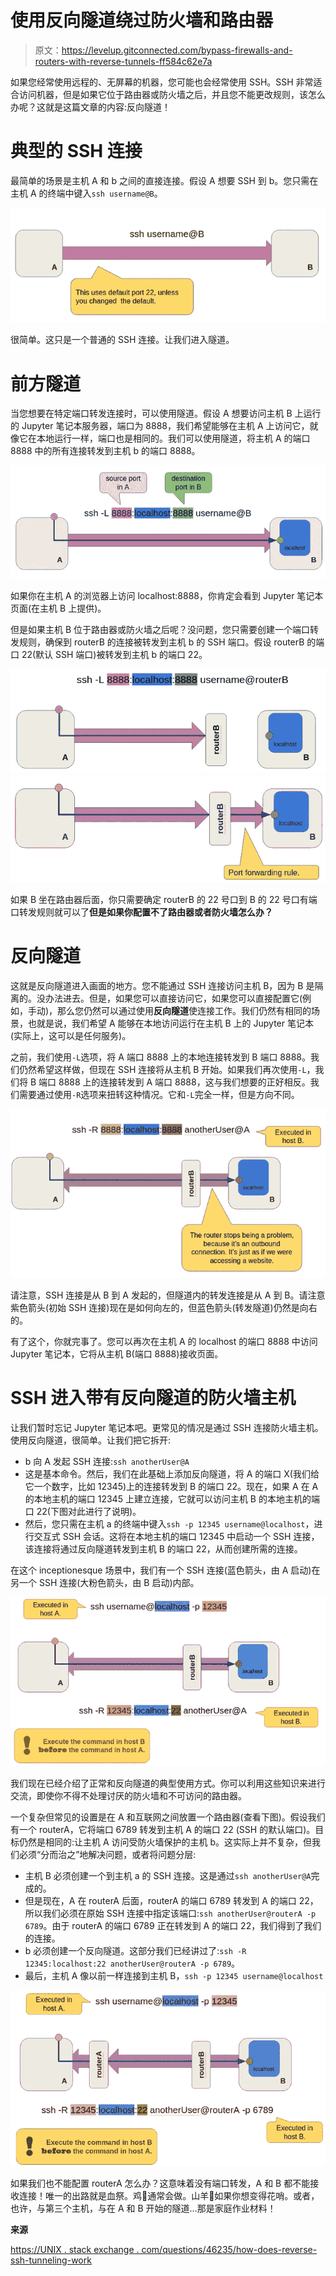 # 使用反向隧道绕过防火墙和路由器

> 原文：<https://levelup.gitconnected.com/bypass-firewalls-and-routers-with-reverse-tunnels-ff584c62e7a>

如果您经常使用远程的、无屏幕的机器，您可能也会经常使用 SSH。SSH 非常适合访问机器，但是如果它位于路由器或防火墙之后，并且您不能更改规则，该怎么办呢？这就是这篇文章的内容:反向隧道！

# 典型的 SSH 连接

最简单的场景是主机 A 和 b 之间的直接连接。假设 A 想要 SSH 到 b。您只需在主机 A 的终端中键入`ssh username@B`。

![](img/bfaca24ebb52e1694914a4ad8f53c7ba.png)

很简单。这只是一个普通的 SSH 连接。让我们进入隧道。

# 前方隧道

当您想要在特定端口转发连接时，可以使用隧道。假设 A 想要访问主机 B 上运行的 Jupyter 笔记本服务器，端口为 8888，我们希望能够在主机 A 上访问它，就像它在本地运行一样，端口也是相同的。我们可以使用隧道，将主机 A 的端口 8888 中的所有连接转发到主机 b 的端口 8888。

![](img/fbcad893dc21f0e8aee88ed51e31e7a5.png)

如果你在主机 A 的浏览器上访问 localhost:8888，你肯定会看到 Jupyter 笔记本页面(在主机 B 上提供)。

但是如果主机 B 位于路由器或防火墙之后呢？没问题，您只需要创建一个端口转发规则，确保到 routerB 的连接被转发到主机 b 的 SSH 端口。假设 routerB 的端口 22(默认 SSH 端口)被转发到主机 b 的端口 22。

![](img/0e674388735cb1cfe6d5cfb2985a599b.png)![](img/3acfeb9814316a0567c444b5ad24b6ec.png)

如果 B 坐在路由器后面，你只需要确定 routerB 的 22 号口到 B 的 22 号口有端口转发规则就可以了**但是如果你配置不了路由器或者防火墙怎么办？**

# 反向隧道

这就是反向隧道进入画面的地方。您不能通过 SSH 连接访问主机 B，因为 B 是隔离的。没办法进去。但是，如果您可以直接访问它，如果您可以直接配置它(例如，手动)，那么您仍然可以通过使用**反向隧道**使连接工作。我们仍然有相同的场景，也就是说，我们希望 A 能够在本地访问运行在主机 B 上的 Jupyter 笔记本(实际上，这可以是任何服务)。

之前，我们使用`-L`选项，将 A 端口 8888 上的本地连接转发到 B 端口 8888。我们仍然希望这样做，但现在 SSH 连接将从主机 B 开始。如果我们再次使用`-L`，我们将 B 端口 8888 上的连接转发到 A 端口 8888，这与我们想要的正好相反。我们需要通过使用`-R`选项来扭转这种情况。它和`-L`完全一样，但是方向不同。

![](img/709458063c770c337385120c93e21bb6.png)

请注意，SSH 连接是从 B 到 A 发起的，但隧道内的转发连接是从 A 到 B。请注意紫色箭头(初始 SSH 连接)现在是如何向左的，但蓝色箭头(转发隧道)仍然是向右的。

有了这个，你就完事了。您可以再次在主机 A 的 localhost 的端口 8888 中访问 Jupyter 笔记本，它将从主机 B(端口 8888)接收页面。

# SSH 进入带有反向隧道的防火墙主机

让我们暂时忘记 Jupyter 笔记本吧。更常见的情况是通过 SSH 连接防火墙主机。使用反向隧道，很简单。让我们把它拆开:

*   b 向 A 发起 SSH 连接:`ssh anotherUser@A`
*   这是基本命令。然后，我们在此基础上添加反向隧道，将 A 的端口 X(我们给它一个数字，比如 12345)上的连接转发到 B 的端口 22。现在，如果 A 在 A 的本地主机的端口 12345 上建立连接，它就可以访问主机 B 的本地主机的端口 22(下图对此进行了说明)。
*   然后，您只需在主机 a 的终端中键入`ssh -p 12345 username@localhost`，进行交互式 SSH 会话。这将在本地主机的端口 12345 中启动一个 SSH 连接，该连接将通过反向隧道转发到主机 B 的端口 22，从而创建所需的连接。

在这个 inceptionesque 场景中，我们有一个 SSH 连接(蓝色箭头，由 A 启动)在另一个 SSH 连接(大粉色箭头，由 B 启动)内部。

![](img/848468e58447f3ca01a790753752af1e.png)

我们现在已经介绍了正常和反向隧道的典型使用方式。你可以利用这些知识来进行交流，即使你不得不处理讨厌的防火墙和不可访问的路由器。

一个复杂但常见的设置是在 A 和互联网之间放置一个路由器(查看下图)。假设我们有一个 routerA，它将端口 6789 转发到主机 A 的端口 22 (SSH 的默认端口)。目标仍然是相同的:让主机 A 访问受防火墙保护的主机 b。这实际上并不复杂，但我们必须“分而治之”地解决问题，或者将问题分层:

*   主机 B 必须创建一个到主机 a 的 SSH 连接。这是通过`ssh anotherUser@A`完成的。
*   但是现在，A 在 routerA 后面，routerA 的端口 6789 转发到 A 的端口 22，所以我们必须在原始 SSH 连接中指定该端口:`ssh anotherUser@routerA -p 6789`。由于 routerA 的端口 6789 正在转发到 A 的端口 22，我们得到了我们的连接。
*   b 必须创建一个反向隧道。这部分我们已经讲过了:`ssh -R 12345:localhost:22 anotherUser@routerA -p 6789`。
*   最后，主机 A 像以前一样连接到主机 B，`ssh -p 12345 username@localhost`

![](img/6aa34818c3691a1d1060df4485f5fe0c.png)

如果我们也不能配置 routerA 怎么办？这意味着没有端口转发，A 和 B 都不能接收连接！唯一的出路就是血祭。鸡🐔通常会做。山羊🐐如果你想变得花哨。或者，也许，与第三个主机，与在 A 和 B 开始的隧道…那是家庭作业材料！

**来源**

[https://UNIX . stack exchange . com/questions/46235/how-does-reverse-ssh-tunneling-work](https://unix.stackexchange.com/questions/46235/how-does-reverse-ssh-tunneling-work)